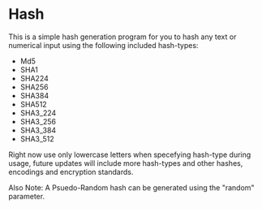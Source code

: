 # Hash

This is a simple hash generation program for you to hash any text or numerical input using the following included hash-types:
- Md5
- SHA1
- SHA224
- SHA256
- SHA384
- SHA512
- SHA3_224
- SHA3_256
- SHA3_384
- SHA3_512

Right now use only lowercase letters when specefying hash-type during usage, future updates will include more hash-types and other hashes, encodings and encryption standards.

Also Note: A Psuedo-Random hash can be generated using the "random" parameter.
